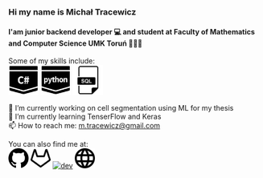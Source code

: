 ### Hi  my name is Michał Tracewicz
#### I'am junior backend developer 💻 and student at Faculty of Mathematics and Computer Science UMK Toruń 👨🏻‍🎓

Some of my skills include:\
<img src="https://raw.githubusercontent.com/mtracewicz/mtracewicz/master/csharp.svg" height='60'/> <img src="https://raw.githubusercontent.com/mtracewicz/mtracewicz/master/python.svg" height='60'/> <img src="https://raw.githubusercontent.com/mtracewicz/mtracewicz/master/sql.svg" height='60'/>


🔭 I’m currently working on cell segmentation using ML for my thesis \
🌱 I’m currently learning TenserFlow and Keras \
📫 How to reach me: m.tracewicz@gmail.com 

You can also find me at:\
[<img src='https://raw.githubusercontent.com/mtracewicz/mtracewicz/master/github.svg' alt='github' height='40'>](https://github.com/mtracewicz)  [<img src='https://raw.githubusercontent.com/mtracewicz/mtracewicz/master/gitlab.svg' alt='gitlab' height='40'>](https://gitlab.com/mtracewicz)  [<img src='https://cdn.jsdelivr.net/npm/simple-icons@3.0.1/icons/dev-dot-to.svg' alt='dev' height='40'>](https://dev.to/mtracewicz)  [<img src='https://raw.githubusercontent.com/mtracewicz/mtracewicz/master/web.svg' alt='website' height='40'>](https://mtracewicz.github.io)  
